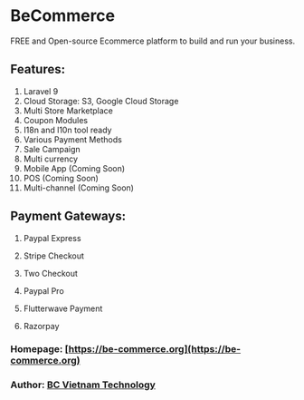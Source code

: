 # BeCommerce

FREE and Open-source Ecommerce platform to build and run your business.

## Features:

1. Laravel 9
2. Cloud Storage: S3, Google Cloud Storage
3. Multi Store Marketplace
4. Coupon Modules
5. I18n and l10n tool ready
6. Various Payment Methods
7. Sale Campaign
8. Multi currency
9. Mobile App (Coming Soon)
10. POS (Coming Soon)
11. Multi-channel (Coming Soon)

## Payment Gateways:

1. Paypal Express

2. Stripe Checkout

3. Two Checkout

4. Paypal Pro

5. Flutterwave Payment

6. Razorpay

### Homepage: [https://be-commerce.org](https://be-commerce.org)

### Author: [BC Vietnam Technology](https://codecanyon.net/user/bookingcore)
